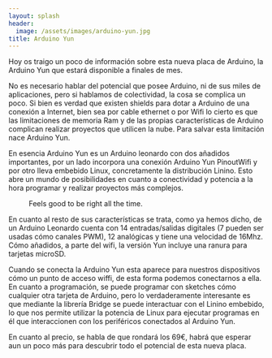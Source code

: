 ```yaml
---
layout: splash
header:
  image: /assets/images/arduino-yun.jpg
title: Arduino Yun
---
```


Hoy os traigo un poco de información sobre esta nueva placa de Arduino, la Arduino Yun que estará disponible a finales de mes.

No es necesario hablar del potencial que posee Arduino, ni de sus miles de aplicaciones, pero si hablamos de colectividad, la cosa se complica un poco. Si bien es verdad que existen shields para dotar a Arduino de una conexión a Internet, bien sea por cable ethernet o por Wifi lo cierto es que las limitaciones de memoria Ram y de las propias características de Arduino complican realizar proyectos que utilicen la nube. Para salvar esta limitación nace Arduino Yun.

En esencia Arduino Yun es un Arduino leonardo con dos añadidos importantes, por un lado incorpora una conexión Arduino Yun PinoutWifi y por otro lleva embebido Linux, concretamente la distribución Linino. Esto abre un mundo de posibilidades en cuanto a conectividad y potencia a la hora programar y realizar proyectos más complejos.

<figure style="width: 300px" class="align-right">
  <img src="{{ site.url }}{{ site.baseurl }}/assets/images/arduinoYun.png" alt="">
  <figcaption>Feels good to be right all the time.</figcaption>
</figure> 

En cuanto al resto de sus características se trata, como ya hemos dicho, de un Arduino Leonardo cuenta con 14 entradas/salidas digitales (7 pueden ser usadas cómo canales PWM), 12  analógicas y tiene una velocidad de 16Mhz. Cómo añadidos, a parte del wifi, la versión Yun incluye una ranura para tarjetas microSD.

Cuando se conecta la Arduino Yun esta aparece para nuestros dispositivos cómo un punto de acceso wiffi, de esta forma podemos conectarnos a ella. En cuanto a programación, se puede programar con sketches cómo cualquier otra tarjeta de Arduino, pero lo verdaderamente interesante es que mediante la librería Bridge se puede interactuar con el Linino embebido, lo que nos permite utilizar la potencia de Linux para ejecutar programas en él que interaccionen con los periféricos conectados al Arduino Yun.

En cuanto al precio, se habla de que rondará los 69€, habrá que esperar aun un poco más para descubrir todo el potencial de esta nueva placa.

